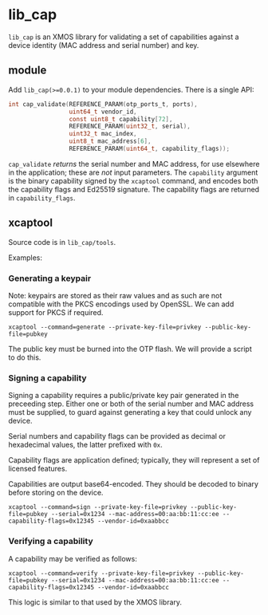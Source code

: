 # lib\_cap

`lib_cap` is an XMOS library for validating a set of capabilities against a device identity (MAC address and serial number) and key.

## module

Add `lib_cap(>=0.0.1)` to your module dependencies. There is a single API:

```c
int cap_validate(REFERENCE_PARAM(otp_ports_t, ports),
                 uint64_t vendor_id,
                 const uint8_t capability[72],
                 REFERENCE_PARAM(uint32_t, serial),
                 uint32_t mac_index,
                 uint8_t mac_address[6],
                 REFERENCE_PARAM(uint64_t, capability_flags));
```

`cap_validate` _returns_ the serial number and MAC address, for use elsewhere in the application; these are _not_ input parameters. The `capability` argument is the binary capability signed by the `xcaptool` command, and encodes both the capability flags and Ed25519 signature. The capability flags are returned in `capability_flags`.

## xcaptool

Source code is in `lib_cap/tools`.

Examples:

### Generating a keypair

Note: keypairs are stored as their raw values and as such are not compatible with the PKCS encodings used by OpenSSL. We can add support for PKCS if required.

```
xcaptool --command=generate --private-key-file=privkey --public-key-file=pubkey
```

The public key must be burned into the OTP flash. We will provide a script to do this.

### Signing a capability

Signing a capability requires a public/private key pair generated in the preceeding step. Either one or both of the serial number and MAC address must be supplied, to guard against generating a key that could unlock any device.

Serial numbers and capability flags can be provided as decimal or hexadecimal values, the latter prefixed with `0x`.

Capability flags are application defined; typically, they will represent a set of licensed features.

Capabilities are output base64-encoded. They should be decoded to binary before storing on the device.

```
xcaptool --command=sign --private-key-file=privkey --public-key-file=pubkey --serial=0x1234 --mac-address=00:aa:bb:11:cc:ee --capability-flags=0x12345 --vendor-id=0xaabbcc
```

### Verifying a capability

A capability may be verified as follows:

```
xcaptool --command=verify --private-key-file=privkey --public-key-file=pubkey --serial=0x1234 --mac-address=00:aa:bb:11:cc:ee --capability-flags=0x12345 --vendor-id=0xaabbcc
```

This logic is similar to that used by the XMOS library.
